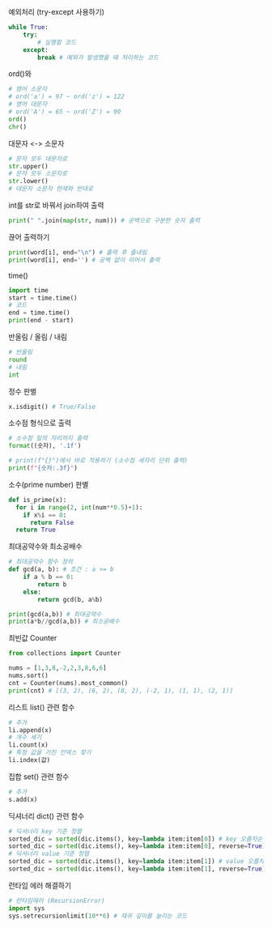 예외처리 (try-except 사용하기)
```python
while True:
    try:
        # 실행할 코드
    except:
        break # 예외가 발생했을 때 처리하는 코드
```

ord()와
```python
# 영어 소문자
# ord('a') = 97 ~ ord('z') = 122
# 영어 대문자
# ord('A') = 65 ~ ord('Z') = 90
ord()
chr()
```

대문자 <-> 소문자
```python
# 문자 모두 대문자로
str.upper()
# 문자 모두 소문자로
str.lower()
# 대문자 소문자 현재와 반대로

```

int를 str로 바꿔서 join하여 출력
```python
print(" ".join(map(str, num))) # 공백으로 구분한 숫자 출력
```

끊어 출력하기
```python
print(word[i], end="\n") # 출력 후 줄내림
print(word[i], end='') # 공백 없이 이어서 출력
```

time()
```python
import time
start = time.time()
# 코드
end = time.time()
print(end - start)
```

반올림 / 올림 / 내림
```python
# 반올림
round
# 내림
int
```

정수 판별
```python
x.isdigit() # True/False
```

소수점 형식으로 출력
```python
# 소수점 일의 자리까지 출력
format((숫자), '.1f')

# print(f"{}")에서 바로 적용하기 (소수점 세자리 단위 출력)
print(f"{숫자:.3f}")
```

소수(prime number) 판별
```python
def is_prime(x):
  for i in range(2, int(num**0.5)+1):
    if x%i == 0:
      return False
  return True
```

최대공약수와 최소공배수
```python
# 최대공약수 함수 정의
def gcd(a, b): # 조건 : a >= b
    if a % b == 0:
        return b
    else:
        return gcd(b, a%b)

print(gcd(a,b)) # 최대공약수
print(a*b//gcd(a,b)) # 최소공배수
```

최빈값 Counter
```python
from collections import Counter

nums = [1,3,8,-2,2,3,8,6,6]
nums.sort()
cnt = Counter(nums).most_common()
print(cnt) # [(3, 2), (6, 2), (8, 2), (-2, 1), (1, 1), (2, 1)]
```

리스트 list() 관련 함수
```python
# 추가
li.append(x)
# 개수 세기
li.count(x)
# 특정 값을 가진 인덱스 찾기
li.index(값)
```

집합 set() 관련 함수
```python
# 추가
s.add(x)
```

딕셔너리 dict() 관련 함수
```python
# 딕셔너리 key 기준 정렬
sorted_dic = sorted(dic.items(), key=lambda item:item[0]) # key 오름차순 정렬
sorted_dic = sorted(dic.items(), key=lambda item:item[0], reverse=True) # key 내림차순 정렬
# 딕셔너리 value 기준 정렬
sorted_dic = sorted(dic.items(), key=lambda item:item[1]) # value 오름차순 정렬
sorted_dic = sorted(dic.items(), key=lambda item:item[1], reverse=True) # value 내림차순 정렬
```

런타임 에러 해결하기
```python
# 런타임에러 (RecursionError)
import sys
sys.setrecursionlimit(10**6) # 재귀 깊이를 늘리는 코드

```